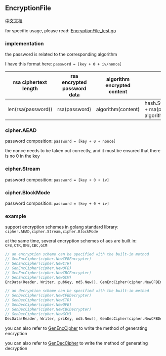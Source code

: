 ## EncryptionFile

[中文文档](README_CN.md)

for specific usage, please read: [EncryptionFile_test.go](EncryptionFile_test.go)

### implementation

the password is related to the corresponding algorithm

I have this format here: `password = [key + 0 + iv/nonce]`

| rsa ciphertext length | rsa encrypted password data | algorithm encrypted content | hash value                                                        |
|-----------------------|-----------------------------|-----------------------------|-------------------------------------------------------------------|
| len(rsa(password))    | rsa(password)               | algorithm(content)          | hash.Sum(len(rsa(password)) + rsa(password) + algorithm(content)) |

### cipher.AEAD

password composition: `password = [key + 0 + nonce]`

the nonce needs to be taken out correctly, and it must be ensured that there is no 0 in the key

### cipher.Stream

password composition: `password = [key + 0 + iv]`

### cipher.BlockMode

password composition: `password = [key + 0 + iv]`

### example

support encryption schemes in golang standard library: `cipher.AEAD,cipher.Stream,cipher.BlockMode`

at the same time, several encryption schemes of aes are built in: `CFB,CTR,OFB,CBC,GCM`

```go
// an encryption scheme can be specified with the built-in method
// GenEncCipher(cipher.NewCFBEncrypter)
// GenEncCipher(cipher.NewCTR)
// GenEncCipher(cipher.NewOFB)
// GenEncCipher(cipher.NewCBCEncrypter)
// GenEncCipher(cipher.NewGCM)
EncData(Reader, Writer, pubKey, md5.New(), GenEncCipher(cipher.NewCFBEncrypter))

// an decryption scheme can be specified with the built-in method
// GenDecCipher(cipher.NewCFBDecrypter)
// GenDecCipher(cipher.NewCTR)
// GenDecCipher(cipher.NewOFB)
// GenDecCipher(cipher.NewCBCDecrypter)
// GenDecCipher(cipher.NewGCM)
DecData(Reader, Writer, priKey, md5.New(), GenDecCipher(cipher.NewCFBDecrypter))
```

you can also refer to [GenEncCipher](EncryptionFile.go#GenEncCipher) to write the method of generating encryption

you can also refer to [GenDecCipher](EncryptionFile.go#GenDecCipher) to write the method of generating decryption
